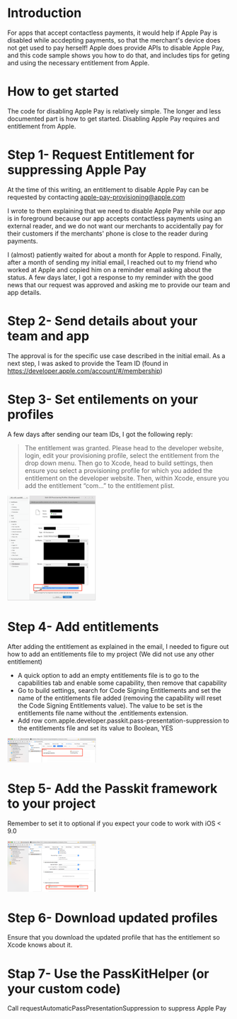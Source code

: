Introduction
=================

For apps that accept contactless payments, it would help if Apple Pay is disabled while accdepting payments, so that the merchant's device does not get used to pay herself!
Apple does provide APIs to disable Apple Pay, and this code sample shows you how to do that, and includes tips for geting and using the necessary entitlement from Apple.


How to get started
==================

The code for disabling Apple Pay is relatively simple. The longer and less documented part is how to get started.
Disabling Apple Pay requires and entitlement from Apple.


Step 1- Request Entitlement for suppressing Apple Pay
=====================================================

At the time of this writing, an entitlement to disable Apple Pay can be requested by contacting apple-pay-provisioning@apple.com

I wrote to them explaining that we need to disable Apple Pay while our app is in foreground because our app accepts contactless payments using an external reader, and we do not want our merchants to accidentally pay for their customers if the merchants' phone is close to the reader during payments.

I (almost) patiently waited for about a month for Apple to respond. Finally, after a month of sending my initial email, I reached out to my friend who worked at Apple and copied him on a reminder email asking about the status. A few days later, I got a response to my reminder with the good news that our request was approved and asking me to provide our team and app details.

Step 2- Send details about your team and app
============================================

The approval is for the specific use case described in the initial email. As a next step, I was asked to provide the Team ID (found in https://developer.apple.com/account/#/membership)

Step 3- Set entilements on your profiles
========================================

A few days after sending our team IDs, I got the following reply:

> The entitlement was granted. Please head to the developer website, login, edit your provisioning profile, select the entitlement from the drop down menu.
> Then go to Xcode, head to build settings, then ensure you select a provisioning profile for which you added the entitlement on the developer website.
> Then, within Xcode, ensure you add the entitlement “com…” to the entitlement plist.

<img src="images/ApplePaySuppressionEntitlement.png" width="200">

Step 4- Add entitlements
========================

After adding the entitlement as explained in the email, I needed to figure out how to add an entitlements file to my project (We did not use any other entitlement)

* A quick option to add an empty entitlements file is to go to the capabilities tab and enable some capability, then remove that capability
* Go to build settings, search for Code Signing Entitlements and set the name of the entitlements file added (removing the capability will reset the Code Signing Entitlements value). The value to be set is the entitlements file name without the .entitlements extension.
* Add row com.apple.developer.passkit.pass-presentation-suppression to the entitlements file and set its value to Boolean, YES

<img src="images/Entitlements.png" width="200">

Step 5- Add the Passkit framework to your project
=================================================

Remember to set it to optional if you expect your code to work with iOS < 9.0

<img src="images/PasskitOptional.png" width="200">


Step 6- Download updated profiles
=================================

Ensure that you download the updated profile that has the entitlement so Xcode knows about it.


Stap 7- Use the PassKitHelper (or your custom code)
===================================================

Call requestAutomaticPassPresentationSuppression to suppress Apple Pay


